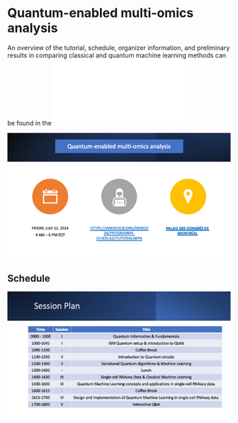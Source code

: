 # Quantum-enabled multi-omics analysis

An overview of the tutorial, schedule, organizer information, and preliminary results in comparing classical and quantum machine learning methods can be found in the  ![Overview](images/TutorialOverview.pdf)

[![QMLOmics][QMLOmics]](#)

## Schedule

[![Schedule][Schedule]](#)


<!-- MARKDOWN LINKS & IMAGES -->

[Overview]: images/TutorialOverview.pdf
[QMLOmics]: images/QMLomics_tutorial.png
[Schedule]: images/Schedule_tutorial.png
